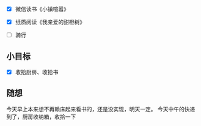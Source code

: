 - [x] 微信读书《小镇喧嚣》
- [x] 纸质阅读《我亲爱的甜橙树》
- [ ] 骑行


## 小目标
- [x] 收拾厨房、收拾书

## 随想
今天早上本来想不再赖床起来看书的，还是没实现，明天一定。
今天中午的快递到了，厨房收纳箱，收拾一下